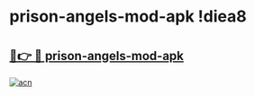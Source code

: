 # prison-angels-mod-apk !diea8

# <h2><a href="https://aynmbv.esa.edu.pl?title=prison-angels-mod-apk&ref=diea8">🔗👉 🔴 prison-angels-mod-apk</a></h2>

[![acn](https://github.com/user-attachments/assets/0f9c940e-d8b0-45ae-aac7-cd30a18b3e1c)](https://aynmbv.esa.edu.pl?title=prison-angels-mod-apk&ref=diea8)

